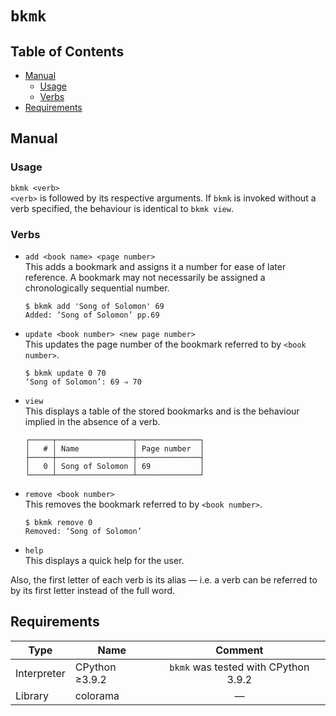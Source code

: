 # `bkmk`

## Table of Contents
* [Manual](#manual)
  * [Usage](#usage)
  * [Verbs](#verbs)
* [Requirements](#requirements)

## Manual

### Usage
`bkmk <verb>`\
`<verb>` is followed by its respective arguments.  If `bkmk` is invoked
without a verb specified, the behaviour is identical to `bkmk view`.

### Verbs

* `add <book name> <page number>`\
  This adds a bookmark and assigns it a number for ease of later reference. 
  A bookmark may not necessarily be assigned a chronologically sequential
  number.
  ```
  $ bkmk add 'Song of Solomon' 69
  Added: ‘Song of Solomon’ pp.69
  ```
* `update <book number> <new page number>`\
  This updates the page number of the bookmark referred to by `<book number>`.
  ```
  $ bkmk update 0 70
  ‘Song of Solomon’: 69 ⇒ 70
  ```
* `view`\
  This displays a table of the stored bookmarks and is the behaviour implied
  in the absence of a verb.
  ```
  ┌─────┬─────────────────┬──────────────┐
  │   # │ Name            │ Page number  │
  ├─────┼─────────────────┼──────────────┤
  │   0 │ Song of Solomon │ 69           │
  └─────┴─────────────────┴──────────────┘
  ```
* `remove <book number>`\
  This removes the bookmark referred to by `<book number>`.
  ```
  $ bkmk remove 0
  Removed: ‘Song of Solomon’
  ```
* `help`\
  This displays a quick help for the user.

Also, the first letter of each verb is its alias — i.e. a verb can be referred
to by its first letter instead of the full word.

## Requirements
| Type        | Name           | Comment                               |
| ----------- | -------------- | :-----------------------------------: |
| Interpreter | CPython ≥3.9.2 | `bkmk` was tested with CPython  3.9.2 |
| Library     | colorama       | —                                     |
